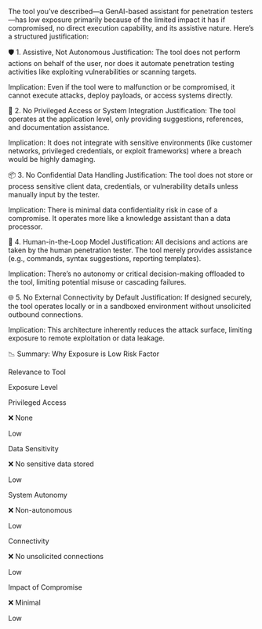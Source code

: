 The tool you’ve described—a GenAI-based assistant for penetration testers—has low exposure primarily because of the limited impact it has if compromised, no direct execution capability, and its assistive nature. Here’s a structured justification:

🛡️ 1. 
Assistive, Not Autonomous
Justification: The tool does not perform actions on behalf of the user, nor does it automate penetration testing activities like exploiting vulnerabilities or scanning targets.

Implication: Even if the tool were to malfunction or be compromised, it cannot execute attacks, deploy payloads, or access systems directly.

🔐 2. 
No Privileged Access or System Integration
Justification: The tool operates at the application level, only providing suggestions, references, and documentation assistance.

Implication: It does not integrate with sensitive environments (like customer networks, privileged credentials, or exploit frameworks) where a breach would be highly damaging.

📦 3. 
No Confidential Data Handling
Justification: The tool does not store or process sensitive client data, credentials, or vulnerability details unless manually input by the tester.

Implication: There is minimal data confidentiality risk in case of a compromise. It operates more like a knowledge assistant than a data processor.

🧠 4. 
Human-in-the-Loop Model
Justification: All decisions and actions are taken by the human penetration tester. The tool merely provides assistance (e.g., commands, syntax suggestions, reporting templates).

Implication: There’s no autonomy or critical decision-making offloaded to the tool, limiting potential misuse or cascading failures.

🌐 5. 
No External Connectivity by Default
Justification: If designed securely, the tool operates locally or in a sandboxed environment without unsolicited outbound connections.

Implication: This architecture inherently reduces the attack surface, limiting exposure to remote exploitation or data leakage.

📉 Summary: Why Exposure is Low
Risk Factor

Relevance to Tool

Exposure Level

Privileged Access

❌ None

Low

Data Sensitivity

❌ No sensitive data stored

Low

System Autonomy

❌ Non-autonomous

Low

Connectivity

❌ No unsolicited connections

Low

Impact of Compromise

❌ Minimal

Low

